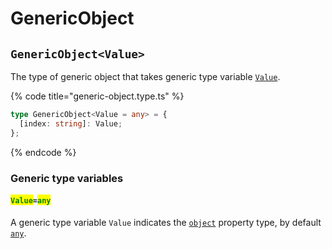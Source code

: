 # GenericObject

## `GenericObject<Value>`

The type of generic object that takes generic type variable [`Value`](genericobject.md#value-any).

{% code title="generic-object.type.ts" %}
```typescript
type GenericObject<Value = any> = {
  [index: string]: Value;
};
```
{% endcode %}

### Generic type variables

#### <mark style="color:green;">`Value`</mark>`=`<mark style="color:green;">`any`</mark>

A generic type variable `Value` indicates the [`object`](https://www.typescriptlang.org/docs/handbook/basic-types.html#object) property type, by default [`any`](https://www.typescriptlang.org/docs/handbook/basic-types.html#any).
